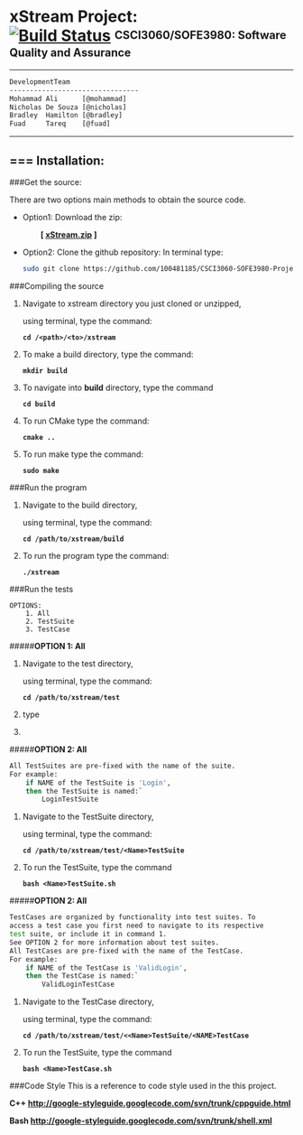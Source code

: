 [id1]: <https://magnum.travis-ci.com/ncdesouza/xstream.svg?token=WZRVmSR43sduJMwFxmyr>
[xStream.zip]: <https://github.com/100481185/CSCI3060-SOFE3980-Project/archive/mirror.zip>     
[wdgt]: <https://magnum.travis-ci.com/ncdesouza/xstream>
[@mohammad]: <mohammad.ali3@uoit.net>   
[@nicholas]: <nicholas.desouza@uoit.net>
[@bradley]: <bradley.hamilton@uoit.net>
[@fuad]: <fuad.tareq@uoit.net>  



xStream Project: <br>[![Build Status](https://magnum.travis-ci.com/ncdesouza/xstream.svg?token=WZRVmSR43sduJMwFxmyr&branch=master)][wdgt]  <sup><sub>CSCI3060/SOFE3980: Software Quality and Assurance</sub></sup>
=================
---
```html 
DevelopmentTeam        
--------------------------------                  
Mohammad Ali      [@mohammad]     
Nicholas De Souza [@nicholas]     
Bradley  Hamilton [@bradley]     
Fuad     Tareq    [@fuad]                       
```
***
===
Installation:           
--------------           
###Get the source:          

There are two options main methods to obtain the source code.  

* Option1: Download the zip:

    &nbsp;&nbsp;&nbsp;&nbsp;&nbsp;&nbsp;&nbsp;&nbsp;__[ [xStream.zip][] ]__ 

* Option2: Clone the github repository:
    In terminal type:
     
    ```bash
    sudo git clone https://github.com/100481185/CSCI3060-SOFE3980-Project.git
    ```

###Compiling the source

1. Navigate to xstream directory you just cloned or unzipped, 
   
   using terminal, type the command:

    __`cd /<path>/<to>/xstream`__

2. To make a build directory, type the command:

    __`mkdir build`__
    
3. To navigate into __build__ directory, type the command

    __`cd build`__

4. To run CMake type the command:
    
   __`cmake ..`__
    
5. To run make type the command:
    
    __`sudo make`__ 
    
###Run the program
1. Navigate to the build directory, 

   using terminal, type the command:
  
    __`cd /path/to/xstream/build`__
  
2. To run the program type the command:

    __`./xstream`__

###Run the tests

    OPTIONS:
        1. All
        2. TestSuite
        3. TestCase

#####__OPTION 1: All__

1. Navigate to the test directory,

   using terminal, type the command:

    __`cd /path/to/xstream/test`__
    
2. type
3. 

#####__OPTION 2: All__
```bash
All TestSuites are pre-fixed with the name of the suite. 
For example:
    if NAME of the TestSuite is 'Login',
    then the TestSuite is named:`
        LoginTestSuite
```
1. Navigate to the TestSuite directory,

   using terminal, type the command:

    __`cd /path/to/xstream/test/<Name>TestSuite`__
    
2. To run the TestSuite, type the command

    __`bash <Name>TestSuite.sh`__
    
#####__OPTION 2: All__
```bash
TestCases are organized by functionality into test suites. To
access a test case you first need to navigate to its respective
test suite, or include it in command 1. 
See OPTION 2 for more information about test suites. 
All TestCases are pre-fixed with the name of the TestCase. 
For example:
    if NAME of the TestCase is 'ValidLogin',
    then the TestCase is named:`
        ValidLoginTestCase
```
1. Navigate to the TestCase directory,

   using terminal, type the command:

    __`cd /path/to/xstream/test/<<Name>TestSuite/<NAME>TestCase`__
    
2. To run the TestSuite, type the command

    __`bash <Name>TestCase.sh`__


    
###Code Style
This is a reference to code style used in the this project.

__C++ http://google-styleguide.googlecode.com/svn/trunk/cppguide.html__

__Bash http://google-styleguide.googlecode.com/svn/trunk/shell.xml__

 
